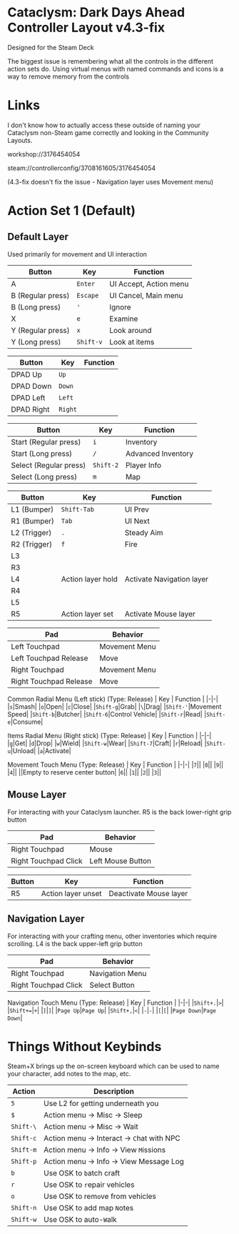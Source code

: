 # Cataclysm: Dark Days Ahead Controller Layout v4.3-fix
Designed for the Steam Deck

The biggest issue is remembering what all the controls in the different action sets do. Using virtual menus with named commands and icons is a way to remove memory from the controls

# Links
I don't know how to actually access these outside of naming your Cataclysm non-Steam game correctly and looking in the Community Layouts.

workshop://3176454054

steam://controllerconfig/3708161605/3176454054

(4.3-fix doesn't fix the issue - Navigation layer uses Movement menu)

# Action Set 1 (Default)
## Default Layer
Used primarily for movement and UI interaction

| Button | Key | Function |
|-|-|-|
|A|`Enter`|UI Accept, Action menu|
|B (Regular press)|`Escape`|UI Cancel, Main menu|
|B (Long press)|`'`|Ignore|
|X|`e`|Examine|
|Y (Regular press)|`x`|Look around|
|Y (Long press)|`Shift-v`|Look at items|

| Button | Key | Function |
|-|-|-|
|DPAD Up|`Up`||
|DPAD Down|`Down`||
|DPAD Left|`Left`||
|DPAD Right|`Right`||

| Button | Key | Function |
|-|-|-|
|Start (Regular press)|`i`|Inventory|
|Start (Long press)|`/`|Advanced Inventory|
|Select (Regular press)|`Shift-2`|Player Info|
|Select (Long press)|`m`|Map|

| Button | Key | Function |
|-|-|-|
|L1 (Bumper)|`Shift-Tab`|UI Prev|
|R1 (Bumper)|`Tab`|UI Next|
|L2 (Trigger)|`.`|Steady Aim|
|R2 (Trigger)|`f`|Fire|
|L3|||
|R3|||
|L4|Action layer hold|Activate Navigation layer
|R4|||
|L5|||
|R5|Action layer set|Activate Mouse layer|

|Pad|Behavior|
|-|-|
|Left Touchpad|Movement Menu|
|Left Touchpad Release|Move|
|Right Touchpad|Movement Menu|
|Right Touchpad Release|Move|

Common Radial Menu (Left stick) (Type: Release)
| Key | Function |
|-|-|
|`s`|Smash|
|`o`|Open|
|`c`|Close|
|`Shift-g`|Grab|
|`\`|Drag|
|`Shift-'`|Movement Speed|
|`Shift-b`|Butcher|
|`Shift-6`|Control Vehicle|
|`Shift-r`|Read|
|`Shift-e`|Consume|

Items Radial Menu (Right stick) (Type: Release)
| Key | Function |
|-|-|
|`g`|Get|
|`d`|Drop|
|`w`|Wield|
|`Shift-w`|Wear|
|`Shift-7`|Craft|
|`r`|Reload|
|`Shift-u`|Unload|
|`a`|Activate|

Movement Touch Menu  (Type: Release)
| Key | Function |
|-|-|
|`7`||
|`8`||
|`9`||
|`4`||
||Empty to reserve center button|
|`6`||
|`1`||
|`2`||
|`3`||

## Mouse Layer
For interacting with your Cataclysm launcher. R5 is the back lower-right grip button

|Pad|Behavior|
|-|-|
|Right Touchpad|Mouse|
|Right Touchpad Click|Left Mouse Button|

| Button | Key | Function |
|-|-|-|
|R5|Action layer unset|Deactivate Mouse layer|

## Navigation Layer
For interacting with your crafting menu, other inventories which require scrolling. L4 is the back upper-left grip button

|Pad|Behavior|
|-|-|
|Right Touchpad|Navigation Menu|
|Right Touchpad Click|Select Button|

Navigation Touch Menu  (Type: Release)
| Key | Function |
|-|-|
|`Shift+.`|`>`|
|`Shift+=`|`+`|
|`]`|`]`|
|`Page Up`|`Page Up`|
|`Shift+,`|`<`|
|`-`|`-`|
|`[`|`[`|
|`Page Down`|`Page Down`|

# Things Without Keybinds
Steam+X brings up the on-screen keyboard which can be used to name your character, add notes to the map, etc.

|Action|Description|
|-|-|
|`5`|Use L2 for `g`etting underneath you|
|`$`|Action menu -> Misc -> Sleep|
|`Shift-\`|Action menu -> Misc -> Wait|
|`Shift-c`|Action menu -> Interact -> `C`hat with NPC|
|`Shift-m`|Action menu -> Info -> View `M`issions|
|`Shift-p`|Action menu -> Info -> View Message Log|
|`b`|Use OSK to `b`atch craft|
|`r`|Use OSK to `r`epair vehicles|
|`o`|Use OSK to rem`o`ve from vehicles|
|`Shift-n`|Use OSK to add map `N`otes|
|`Shift-w`|Use OSK to auto-`W`alk|
